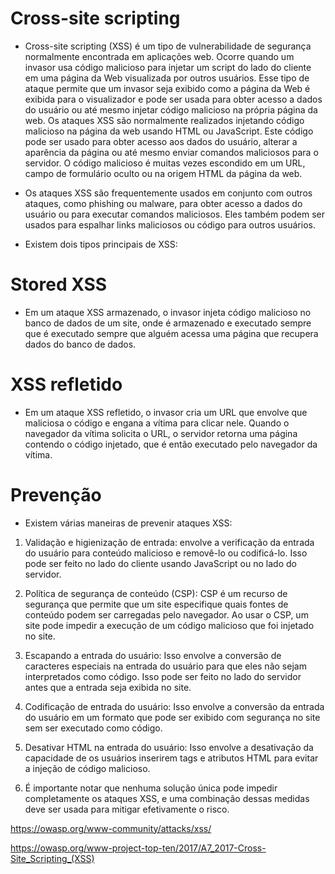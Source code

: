 
# Cross-site scripting

* Cross-site scripting (XSS) é um tipo de vulnerabilidade de segurança normalmente encontrada em aplicações web. Ocorre quando um invasor usa código malicioso para injetar um script do lado do cliente em uma página da Web visualizada por outros usuários. Esse tipo de ataque permite que um invasor seja exibido como a página da Web é exibida para o visualizador e pode ser usada para obter acesso a dados do usuário ou até mesmo injetar código malicioso na própria página da web.  Os ataques XSS são normalmente realizados injetando código malicioso na página da web usando HTML ou JavaScript. Este código pode ser usado para obter acesso aos dados do usuário, alterar a aparência da página ou até mesmo enviar comandos maliciosos para o servidor. O código malicioso é muitas vezes escondido em um URL, campo de formulário oculto ou na origem HTML da página da web.

* Os ataques XSS são frequentemente usados em conjunto com outros ataques, como phishing ou malware, para obter acesso a dados do usuário ou para executar comandos maliciosos. Eles também podem ser usados para espalhar links maliciosos ou código para outros usuários.  

* Existem dois tipos principais de XSS: 

# Stored XSS 

* Em um ataque XSS armazenado, o invasor injeta código malicioso no banco de dados de um site, onde é armazenado e executado sempre que é executado sempre que alguém acessa uma página que recupera dados do banco de dados.

# XSS refletido

* Em um ataque XSS refletido, o invasor cria um URL que envolve que maliciosa o código e engana a vítima para clicar nele. Quando o navegador da vítima solicita o URL, o servidor retorna uma página contendo o código injetado, que é então executado pelo navegador da vítima.
  

# Prevenção 

* Existem várias maneiras de prevenir ataques XSS:

1. Validação e higienização de entrada: envolve a verificação da entrada do usuário para conteúdo malicioso e removê-lo ou codificá-lo. Isso pode ser feito no lado do cliente usando JavaScript ou no lado do servidor.

2. Política de segurança de conteúdo (CSP): CSP é um recurso de segurança que permite que um site especifique quais fontes de conteúdo podem ser carregadas pelo navegador. Ao usar o CSP, um site pode impedir a execução de um código malicioso que foi injetado no site.

3. Escapando a entrada do usuário: Isso envolve a conversão de caracteres especiais na entrada do usuário para que eles não sejam interpretados como código. Isso pode ser feito no lado do servidor antes que a entrada seja exibida no site.

4. Codificação de entrada do usuário: Isso envolve a conversão da entrada do usuário em um formato que pode ser exibido com segurança no site sem ser executado como código.

5. Desativar HTML na entrada do usuário: Isso envolve a desativação da capacidade de os usuários inserirem tags e atributos HTML para evitar a injeção de código malicioso.

6. É importante notar que nenhuma solução única pode impedir completamente os ataques XSS, e uma combinação dessas medidas deve ser usada para mitigar efetivamente o risco. 


https://owasp.org/www-community/attacks/xss/ </p>
https://owasp.org/www-project-top-ten/2017/A7_2017-Cross-Site_Scripting_(XSS) </p>
